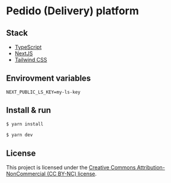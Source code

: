 # Pedido (Delivery) platform

## Stack

- [TypeScript](https://www.typescriptlang.org/)
- [NextJS](https://nextjs.org/)
- [Tailwind CSS](https://tailwindcss.com/)

## Envirovment variables

```
NEXT_PUBLIC_LS_KEY=my-ls-key
```

## Install & run

```bash
$ yarn install
```

```bash
$ yarn dev
```

## License

This project is licensed under the [Creative Commons Attribution-NonCommercial (CC BY-NC) license](./LICENSE).
